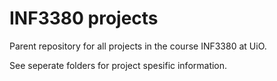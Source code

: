 # INF3380 projects
Parent repository for all projects in the course INF3380 at UiO.

See seperate folders for project spesific information.
